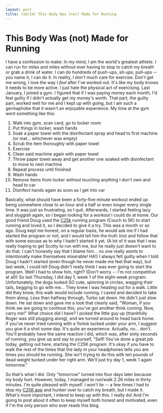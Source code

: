 ```yaml
---
layout: post
title: (10/24) This Body Was (not) Made for Running
---
```


This Body Was (not) Made for Running
==========
I have a confession to make: In my mind, I am the world's greatest athlete. I can run for 
miles and miles without ever having to stop to catch my breath or grab a drink of water. 
I can do hundreds of push-ups, sit-ups, pull-ups -- you name it, I can do it. In 
reality, I don't much care for exercise. Don't get me wrong, I love the way I *feel* after I've
worked out. It's like my body knows it needs to be more active. I just hate the physical act of
exercising. Last January, I joined a gym. I figured that if I was paying money each month, I'd feel 
guilty if I didn't actually get my money's worth. That part, the guilty part, worked well for me and
I kept up with going, but I am such a germaphobe that it wasn't an enjoyable experience. My time at the
gym went something like this:

1. Walk into gym, scan card, go to locker room
1. Put things in locker, wash hands
1. Soak a paper towel with the disinfectant spray and head to first machine (or mat... whichever was empty)
1. Scrub the item thoroughly with paper towel
1. Exercise
1. Clean said machine again with paper towel
1. Throw paper towel away and get another one soaked with disinfectant to move to next machine
1. Repeat process until finished
1. Wash hands
1. Remove items from locker without touching anything I don't own and head to car
1. Disinfect hands again as soon as I get into car

Basically, what should have been a forty-five minute workout ended up being somewhere close to an hour and
a half or even longer every single time. It was just so frustrating, so I quit. Afterwards, I started feeling 
lazy and sluggish again, so I began looking for a workout I could do at home. Our good friend Doug used the 
[C25k](http://www.c25k.com) running program (Couch to 5K) to start running and loved it, so I decided to give it a try. This was 
a month or so ago. Doug kept me honest; on a regular basis, he would ask me if I had started the program or
not, and I would tell him the truth (no) and follow that with some excuse as to _why_ I hadn't started it yet. (A lot of it was
that I was really hoping to get Scotty to run with me, but he really just doesn't want to do that. I can't honestly say that I
blame him... no one really _wants_ to intentionally make themselves miserable! HA!)
I always felt guilty when I told Doug I hadn't started (even though he never made me feel that way), but last week,
I could tell Doug didn't really think I was ever going to start the program. Well! I had to show him, right? (Don't worry -- I'm not competitive at all!) So last
Thursday, I did day 1, week 1 of the eight-week program. Unfortunately, the dogs looked
SO cute, spinning in circles, wagging their tails, begging to go with me... They knew I was heading out for 
a walk. Little did they know, this walk would include running. I caved and decided to take them along. Less
than halfway through, Turbo sat down. He didn't just slow down. He sat down and gave me a look that clearly 
said, "Woman, if you think we are going to continue this, you've got another think coming. Now, carry me!" What 
choice did I have? I picked the little guy up (thankfully Roger was still plugging along), and we turned around to head
back home. If you've never tried running with a Yorkie tucked under your arm, I suggest you give it a shot some
day. It's quite an experience. Actually, no... don't. You'll probably have the same reaction I did, which was, after
sixty seconds of running, you give up and say to yourself, "Self! You've done a great job today, getting out here,
starting the C25K program. It's okay if you have to walk the rest of the times that the lady in your headphones tells
you are times you should be running. She isn't trying to do this with ten pounds of dead weight tucked under her right
arm. We'll just try day 1, week 1 again tomorrow." 

So that's what I did. Only "tomorrow" turned into four days later because my body hurt. However, today, I managed to run/walk 
2.26 miles in thirty minutes. I'm quite pleased with myself. I won't lie -- a few times I had to stop my [C25K app](http://itunes.apple.com/us/app/c25k-couch-to-5k/id301233668?mt=8)
and hunker over to catch my breath, but I made it. What's more important, I intend to keep up with this. I really do! And I'm 
going to post about it often to keep myself both honest and motivated, even if I'm the only person who ever reads this blog. 
